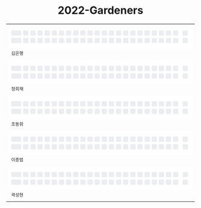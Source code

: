 <h1 align="center"> 2022-Gardeners</h1>
<!-- 🧑‍🌾2022 First Half Gardeners -->

<!-- ![Metrics](https://metrics.lecoq.io/kimbank?template=classic&base.activity=0&base.community=0&base.repositories=0&base.metadata=0&isocalendar=1&lines=1&isocalendar.duration=half-year&config.timezone=Asia%2FSeoul) -->
<!-- 참고 : https://metrics.lecoq.io/ -->


<table align="center">
  <tr>
    <td align="left"><a href="https://github.com/kimbank"><img src="https://avatars.githubusercontent.com/u/87305109?v=4" width="50px;" alt=""/></a><img src="https://github.com/GDSCINHA/2022-Gardeners/blob/main/svg/%EA%B9%80%EC%9D%80%ED%96%89.svg"><br /><sup>&nbsp;&nbsp;김은행<br /></sup></td>
  </tr>
  <tr>
    <td align="left"><a href="https://github.com/heejaedev"><img src="https://avatars.githubusercontent.com/u/47102119?v=4" width="50px;" alt=""/></a><img src="https://github.com/GDSCINHA/2022-Gardeners/blob/main/svg/%EA%B9%80%EC%9D%80%ED%96%89.svg"><br /><sup>&nbsp;&nbsp;정희재<br /></sup></td>
  </tr>
  <tr>
    <td align="left"><a href="https://github.com/DongHwiCho"><img src="https://avatars.githubusercontent.com/u/88920954?v=4" width="50px;" alt=""/></a><img src="https://github.com/GDSCINHA/2022-Gardeners/blob/main/svg/%EA%B9%80%EC%9D%80%ED%96%89.svg"><br /><sup>&nbsp;&nbsp;조동휘<br /></sup></td>
  </tr>
  <tr>
    <td align="left"><a href="https://github.com/bub3690"><img src="https://avatars.githubusercontent.com/u/30468434?v=4" width="50px;" alt=""/></a><img src="https://github.com/GDSCINHA/2022-Gardeners/blob/main/svg/%EA%B9%80%EC%9D%80%ED%96%89.svg"><br /><sup>&nbsp;&nbsp;이종법<br /></sup></td>
  </tr>
  <tr>
    <td align="left"><a href="https://github.com/kwarksh"><img src="https://avatars.githubusercontent.com/u/68470454?v=4" width="50px;" alt=""/></a><img src="https://github.com/GDSCINHA/2022-Gardeners/blob/main/svg/%EA%B9%80%EC%9D%80%ED%96%89.svg"><br /><sup>&nbsp;&nbsp;곽성현<br /></sup></td>
  </tr>
</table>

